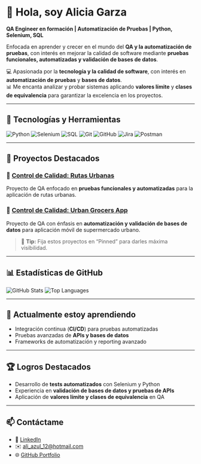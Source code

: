 # 👋 Hola, soy Alicia Garza

**QA Engineer en formación | Automatización de Pruebas | Python, Selenium, SQL**

Enfocada en aprender y crecer en el mundo del **QA y la automatización de pruebas**, con interés en mejorar la calidad de software mediante **pruebas funcionales, automatizadas y validación de bases de datos**.

💻 Apasionada por la **tecnología y la calidad de software**, con interés en **automatización de pruebas** y **bases de datos**.  
📊 Me encanta analizar y probar sistemas aplicando **valores límite** y **clases de equivalencia** para garantizar la excelencia en los proyectos.

---

## 🔧 Tecnologías y Herramientas

![Python](https://img.shields.io/badge/Python-3776AB?style=for-the-badge&logo=python&logoColor=white)
![Selenium](https://img.shields.io/badge/Selenium-43B02A?style=for-the-badge&logo=selenium&logoColor=white)
![SQL](https://img.shields.io/badge/SQL-4479A1?style=for-the-badge&logo=MySQL&logoColor=white)
![Git](https://img.shields.io/badge/Git-F05032?style=for-the-badge&logo=git&logoColor=white)
![GitHub](https://img.shields.io/badge/GitHub-181717?style=for-the-badge&logo=github&logoColor=white)
![Jira](https://img.shields.io/badge/Jira-0052CC?style=for-the-badge&logo=jira&logoColor=white)
![Postman](https://img.shields.io/badge/Postman-FF6C37?style=for-the-badge&logo=postman&logoColor=white)

---

## 📂 Proyectos Destacados

### 🚌 [Control de Calidad: Rutas Urbanas](https://github.com/Alice-252/qa-project-Urban-Routes-es)  
Proyecto de QA enfocado en **pruebas funcionales y automatizadas** para la aplicación de rutas urbanas.  

### 🛒 [Control de Calidad: Urban Grocers App](https://github.com/Alice-252/qa-project-Urban-Grocers-app-es)  
Proyecto de QA con énfasis en **automatización y validación de bases de datos** para aplicación móvil de supermercado urbano.  

> 🔹 **Tip:** Fija estos proyectos en “Pinned” para darles máxima visibilidad.

---

## 📊 Estadísticas de GitHub

![GitHub Stats](https://github-readme-stats.vercel.app/api?username=Alice-252&show_icons=true&theme=radical)
![Top Languages](https://github-readme-stats.vercel.app/api/top-langs/?username=Alice-252&layout=compact&theme=radical)

---

## 🌱 Actualmente estoy aprendiendo

- Integración continua (**CI/CD**) para pruebas automatizadas  
- Pruebas avanzadas de **APIs y bases de datos**  
- Frameworks de automatización y reporting avanzado

---

## 🏆 Logros Destacados

- Desarrollo de **tests automatizados** con Selenium y Python  
- Experiencia en **validación de bases de datos y pruebas de APIs**  
- Aplicación de **valores límite y clases de equivalencia** en QA  

---

## 📫 Contáctame

- 🔗 [LinkedIn](https://www.linkedin.com/in/alicia-garza-9705a3386)  
- ✉️ ali_azul_12@hotmail.com  
- 🌐 [GitHub Portfolio](https://github.com/Alice-252)
